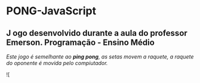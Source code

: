 # PONG-JavaScript
## J ogo desenvolvido durante a aula do professor Emerson. Programação - Ensino Médio
*Este jogo  é semelhante ao **ping pong**, as setas movem a raquete, a raquete do oponente é movida pelo compiutador.*

![
